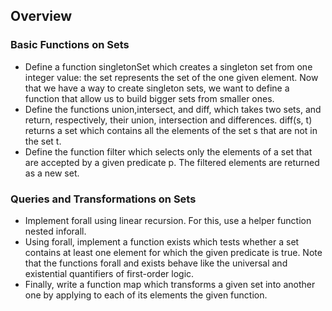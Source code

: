  ## Overview

 ### Basic Functions on Sets
 - Define a function singletonSet which creates a singleton set from one integer value: the set represents the set of the one given element. Now that we have a way to create singleton sets, we want to define a function that allow us to build bigger sets from smaller ones.
 - Define the functions union,intersect, and diff, which takes two sets, and return, respectively, their union, intersection and differences. diff(s, t) returns a set which contains all the elements of the set s that are not in the set t.
 - Define the function filter which selects only the elements of a set that are accepted by a given predicate p. The filtered elements are returned as a new set.

 ### Queries and Transformations on Sets
 - Implement forall using linear recursion. For this, use a helper function nested inforall.
 - Using forall, implement a function exists which tests whether a set contains at least one element for which the given predicate is true. Note that the functions forall and exists behave like the universal and existential quantifiers of first-order logic.
 - Finally, write a function map which transforms a given set into another one by applying to each of its elements the given function.